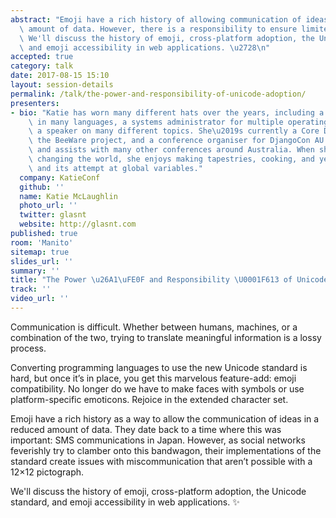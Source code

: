 ```yaml
---
abstract: "Emoji have a rich history of allowing communication of ideas in a reduced\
  \ amount of data. However, there is a responsibility to ensure limited miscommunication.\
  \ We'll discuss the history of emoji, cross-platform adoption, the Unicode standard,\
  \ and emoji accessibility in web applications. \u2728\n"
accepted: true
category: talk
date: 2017-08-15 15:10
layout: session-details
permalink: /talk/the-power-and-responsibility-of-unicode-adoption/
presenters:
- bio: "Katie has worn many different hats over the years, including a software developer\
    \ in many languages, a systems administrator for multiple operating systems, and\
    \ a speaker on many different topics. She\u2019s currently a Core Developer on\
    \ the BeeWare project, and a conference organiser for DjangoCon AU 2017, KatieConf,\
    \ and assists with many other conferences around Australia. When she\u2019s not\
    \ changing the world, she enjoys making tapestries, cooking, and yelling at JavaScript\
    \ and its attempt at global variables."
  company: KatieConf
  github: ''
  name: Katie McLaughlin
  photo_url: ''
  twitter: glasnt
  website: http://glasnt.com
published: true
room: 'Manito'
sitemap: true
slides_url: ''
summary: ''
title: "The Power \u26A1\uFE0F and Responsibility \U0001F613 of Unicode Adoption \u2728"
track: ''
video_url: ''
---
```


Communication is difficult. Whether between humans, machines, or a combination of the two, trying to translate meaningful information is a lossy process.

Converting programming languages to use the new Unicode standard is hard, but once it’s in place, you get this marvelous feature-add: emoji compatibility. No longer do we have to make faces with symbols or use platform-specific emoticons. Rejoice in the extended character set.

Emoji have a rich history as a way to allow the communication of ideas in a reduced amount of data. They date back to a time where this was important: SMS communications in Japan. However, as social networks feverishly try to clamber onto this bandwagon, their implementations of the standard create issues with miscommunication that aren’t possible with a 12×12 pictograph.

We'll discuss the history of emoji, cross-platform adoption, the Unicode standard, and emoji accessibility in web applications. ✨
